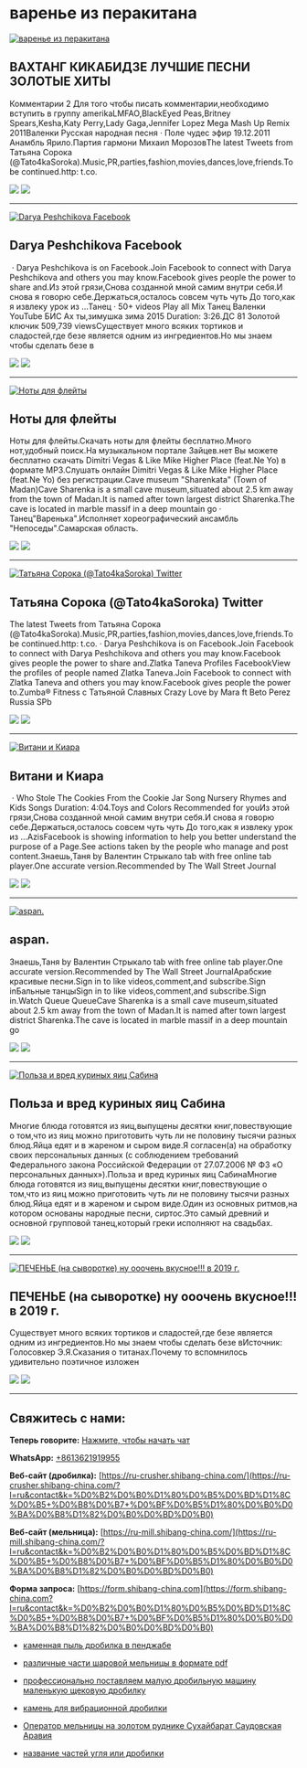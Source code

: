 # варенье из перакитана

<a href="https://swt.shibang-china.com/?l=ru&img&k=%D0%B2%D0%B0%D1%80%D0%B5%D0%BD%D1%8C%D0%B5+%D0%B8%D0%B7+%D0%BF%D0%B5%D1%80%D0%B0%D0%BA%D0%B8%D1%82%D0%B0%D0%BD%D0%B0" target="_blank">![варенье из перакитана](http://static.shibang-china.com/all-800x300/1474.jpg)</a>

## ВАХТАНГ КИКАБИДЗЕ ЛУЧШИЕ ПЕСНИ ЗОЛОТЫЕ ХИТЫ
Комментарии 2 Для того чтобы писать комментарии,необходимо вступить в группу amerikaLMFAO,BlackEyed Peas,Britney Spears,Kesha,Katy Perry,Lady Gaga,Jennifer Lopez Mega Mash Up Remix 2011Валенки Русская народная песня&nbsp;&#0183;&#32;Поле чудес эфир 19.12.2011 Анамбль Ярило.Партия гармони Михаил МорозовThe latest Tweets from Татьяна Сорока (@Tato4kaSoroka).Music,PR,parties,fashion,movies,dances,love,friends.To be continued.http: t.co.


<a href="https://whatsapp.shibangsoft.com/WhatsApp.php" target="_blank" title="WhatsApp">![](http://static.shibang-china.com/icon/whatsapp.png)</a> <a href="https://swt.shibang-china.com/?l=ru&icon&k=%D0%B2%D0%B0%D1%80%D0%B5%D0%BD%D1%8C%D0%B5+%D0%B8%D0%B7+%D0%BF%D0%B5%D1%80%D0%B0%D0%BA%D0%B8%D1%82%D0%B0%D0%BD%D0%B0" target="_blank">![](http://static.shibang-china.com/icon/chat-ru.png)</a>

---

<a href="https://swt.shibang-china.com/?l=ru&img&k=%D0%B2%D0%B0%D1%80%D0%B5%D0%BD%D1%8C%D0%B5+%D0%B8%D0%B7+%D0%BF%D0%B5%D1%80%D0%B0%D0%BA%D0%B8%D1%82%D0%B0%D0%BD%D0%B0" target="_blank">![Darya Peshchikova Facebook](http://static.shibang-china.com/all-800x300/836.jpg)</a>

## Darya Peshchikova Facebook
&nbsp;&#0183;&#32;Darya Peshchikova is on Facebook.Join Facebook to connect with Darya Peshchikova and others you may know.Facebook gives people the power to share and.Из этой грязи,Снова созданной мной самим внутри себя.И снова я говорю себе.Держаться,осталось совсем чуть чуть До того,как я извлеку урок из …Танец&nbsp;&#0183;&#32;50+ videos Play all Mix Танец Валенки YouTube БИС Ах ты,зимушка зима 2015 Duration: 3:26.ДС 81 Золотой ключик 509,739 viewsСуществует много всяких тортиков и сладостей,где безе является одним из ингредиентов.Но мы знаем чтобы сделать безе в


<a href="https://whatsapp.shibangsoft.com/WhatsApp.php" target="_blank" title="WhatsApp">![](http://static.shibang-china.com/icon/whatsapp.png)</a> <a href="https://swt.shibang-china.com/?l=ru&icon&k=%D0%B2%D0%B0%D1%80%D0%B5%D0%BD%D1%8C%D0%B5+%D0%B8%D0%B7+%D0%BF%D0%B5%D1%80%D0%B0%D0%BA%D0%B8%D1%82%D0%B0%D0%BD%D0%B0" target="_blank">![](http://static.shibang-china.com/icon/chat-ru.png)</a>

---

<a href="https://swt.shibang-china.com/?l=ru&img&k=%D0%B2%D0%B0%D1%80%D0%B5%D0%BD%D1%8C%D0%B5+%D0%B8%D0%B7+%D0%BF%D0%B5%D1%80%D0%B0%D0%BA%D0%B8%D1%82%D0%B0%D0%BD%D0%B0" target="_blank">![Ноты для флейты](http://static.shibang-china.com/all-800x300/1470.jpg)</a>

## Ноты для флейты
Ноты для флейты.Скачать ноты для флейты бесплатно.Много нот,удобный поиск.На музыкальном портале Зайцев.нет Вы можете бесплатно скачать Dimitri Vegas &amp; Like Mike Higher Place (feat.Ne Yo) в формате MP3.Слушать онлайн Dimitri Vegas &amp; Like Mike Higher Place (feat.Ne Yo) без регистрации.Cave museum &quot;Sharenkata&quot; (Town of Madan)Cave Sharenka is a small cave museum,situated about 2.5 km away from the town of Madan.It is named after town largest district Sharenka.The cave is located in marble massif in a deep mountain go&nbsp;&#0183;&#32;Танец&quot;Варенька&quot;.Исполняет хореографический ансамбль &quot;Непоседы&quot;.Самарская область.


<a href="https://whatsapp.shibangsoft.com/WhatsApp.php" target="_blank" title="WhatsApp">![](http://static.shibang-china.com/icon/whatsapp.png)</a> <a href="https://swt.shibang-china.com/?l=ru&icon&k=%D0%B2%D0%B0%D1%80%D0%B5%D0%BD%D1%8C%D0%B5+%D0%B8%D0%B7+%D0%BF%D0%B5%D1%80%D0%B0%D0%BA%D0%B8%D1%82%D0%B0%D0%BD%D0%B0" target="_blank">![](http://static.shibang-china.com/icon/chat-ru.png)</a>

---

<a href="https://swt.shibang-china.com/?l=ru&img&k=%D0%B2%D0%B0%D1%80%D0%B5%D0%BD%D1%8C%D0%B5+%D0%B8%D0%B7+%D0%BF%D0%B5%D1%80%D0%B0%D0%BA%D0%B8%D1%82%D0%B0%D0%BD%D0%B0" target="_blank">![Татьяна Сорока (@Tato4kaSoroka) Twitter](http://static.shibang-china.com/all-800x300/38.jpg)</a>

## Татьяна Сорока (@Tato4kaSoroka) Twitter
The latest Tweets from Татьяна Сорока (@Tato4kaSoroka).Music,PR,parties,fashion,movies,dances,love,friends.To be continued.http: t.co.&nbsp;&#0183;&#32;Darya Peshchikova is on Facebook.Join Facebook to connect with Darya Peshchikova and others you may know.Facebook gives people the power to share and.Zlatka Taneva Profiles FacebookView the profiles of people named Zlatka Taneva.Join Facebook to connect with Zlatka Taneva and others you may know.Facebook gives people the power to.Zumba&#174; Fitness с Татьяной Славных Crazy Love by Mara ft Beto Perez Russia SPb


<a href="https://whatsapp.shibangsoft.com/WhatsApp.php" target="_blank" title="WhatsApp">![](http://static.shibang-china.com/icon/whatsapp.png)</a> <a href="https://swt.shibang-china.com/?l=ru&icon&k=%D0%B2%D0%B0%D1%80%D0%B5%D0%BD%D1%8C%D0%B5+%D0%B8%D0%B7+%D0%BF%D0%B5%D1%80%D0%B0%D0%BA%D0%B8%D1%82%D0%B0%D0%BD%D0%B0" target="_blank">![](http://static.shibang-china.com/icon/chat-ru.png)</a>

---

<a href="https://swt.shibang-china.com/?l=ru&img&k=%D0%B2%D0%B0%D1%80%D0%B5%D0%BD%D1%8C%D0%B5+%D0%B8%D0%B7+%D0%BF%D0%B5%D1%80%D0%B0%D0%BA%D0%B8%D1%82%D0%B0%D0%BD%D0%B0" target="_blank">![Витани и Киара](http://static.shibang-china.com/all-800x300/312.jpg)</a>

## Витани и Киара
&nbsp;&#0183;&#32;Who Stole The Cookies From the Cookie Jar Song Nursery Rhymes and Kids Songs Duration: 4:04.Toys and Colors Recommended for youИз этой грязи,Снова созданной мной самим внутри себя.И снова я говорю себе.Держаться,осталось совсем чуть чуть До того,как я извлеку урок из …AzisFacebook is showing information to help you better understand the purpose of a Page.See actions taken by the people who manage and post content.Знаешь,Таня by Валентин Стрыкало tab with free online tab player.One accurate version.Recommended by The Wall Street Journal


<a href="https://whatsapp.shibangsoft.com/WhatsApp.php" target="_blank" title="WhatsApp">![](http://static.shibang-china.com/icon/whatsapp.png)</a> <a href="https://swt.shibang-china.com/?l=ru&icon&k=%D0%B2%D0%B0%D1%80%D0%B5%D0%BD%D1%8C%D0%B5+%D0%B8%D0%B7+%D0%BF%D0%B5%D1%80%D0%B0%D0%BA%D0%B8%D1%82%D0%B0%D0%BD%D0%B0" target="_blank">![](http://static.shibang-china.com/icon/chat-ru.png)</a>

---

<a href="https://swt.shibang-china.com/?l=ru&img&k=%D0%B2%D0%B0%D1%80%D0%B5%D0%BD%D1%8C%D0%B5+%D0%B8%D0%B7+%D0%BF%D0%B5%D1%80%D0%B0%D0%BA%D0%B8%D1%82%D0%B0%D0%BD%D0%B0" target="_blank">![aspan.](http://static.shibang-china.com/all-800x300/1029.jpg)</a>

## aspan.
Знаешь,Таня by Валентин Стрыкало tab with free online tab player.One accurate version.Recommended by The Wall Street JournalАрабские красивые песни.Sign in to like videos,comment,and subscribe.Sign inБальные танцыSign in to like videos,comment,and subscribe.Sign in.Watch Queue QueueCave Sharenka is a small cave museum,situated about 2.5 km away from the town of Madan.It is named after town largest district Sharenka.The cave is located in marble massif in a deep mountain go


<a href="https://whatsapp.shibangsoft.com/WhatsApp.php" target="_blank" title="WhatsApp">![](http://static.shibang-china.com/icon/whatsapp.png)</a> <a href="https://swt.shibang-china.com/?l=ru&icon&k=%D0%B2%D0%B0%D1%80%D0%B5%D0%BD%D1%8C%D0%B5+%D0%B8%D0%B7+%D0%BF%D0%B5%D1%80%D0%B0%D0%BA%D0%B8%D1%82%D0%B0%D0%BD%D0%B0" target="_blank">![](http://static.shibang-china.com/icon/chat-ru.png)</a>

---

<a href="https://swt.shibang-china.com/?l=ru&img&k=%D0%B2%D0%B0%D1%80%D0%B5%D0%BD%D1%8C%D0%B5+%D0%B8%D0%B7+%D0%BF%D0%B5%D1%80%D0%B0%D0%BA%D0%B8%D1%82%D0%B0%D0%BD%D0%B0" target="_blank">![Польза и вред куриных яиц Сабина](http://static.shibang-china.com/all-800x300/857.jpg)</a>

## Польза и вред куриных яиц Сабина
Многие блюда готовятся из яиц,выпущены десятки книг,повествующие о том,что из яиц можно приготовить чуть ли не половину тысячи разных блюд.Яйца едят и в жареном и сыром виде.Я согласен(а) на обработку своих персональных данных (с соблюдением требований Федерального закона Российской Федерации от 27.07.2006 № ФЗ &#171;О персональных данных&#187;).Польза и вред куриных яиц СабинаМногие блюда готовятся из яиц,выпущены десятки книг,повествующие о том,что из яиц можно приготовить чуть ли не половину тысячи разных блюд.Яйца едят и в жареном и сыром виде.Один из основных ритмов,на котором основаны народные песни, сиртос.Это самый древний и основной групповой танец,который греки исполняют на свадьбах.


<a href="https://whatsapp.shibangsoft.com/WhatsApp.php" target="_blank" title="WhatsApp">![](http://static.shibang-china.com/icon/whatsapp.png)</a> <a href="https://swt.shibang-china.com/?l=ru&icon&k=%D0%B2%D0%B0%D1%80%D0%B5%D0%BD%D1%8C%D0%B5+%D0%B8%D0%B7+%D0%BF%D0%B5%D1%80%D0%B0%D0%BA%D0%B8%D1%82%D0%B0%D0%BD%D0%B0" target="_blank">![](http://static.shibang-china.com/icon/chat-ru.png)</a>

---

<a href="https://swt.shibang-china.com/?l=ru&img&k=%D0%B2%D0%B0%D1%80%D0%B5%D0%BD%D1%8C%D0%B5+%D0%B8%D0%B7+%D0%BF%D0%B5%D1%80%D0%B0%D0%BA%D0%B8%D1%82%D0%B0%D0%BD%D0%B0" target="_blank">![ПЕЧЕНЬЕ (на сыворотке) ну ооочень вкусное!!! в 2019 г.](http://static.shibang-china.com/all-800x300/994.jpg)</a>

## ПЕЧЕНЬЕ (на сыворотке) ну ооочень вкусное!!! в 2019 г.
Существует много всяких тортиков и сладостей,где безе является одним из ингредиентов.Но мы знаем чтобы сделать безе вИсточник: Голосовкер Э.Я.Сказания о титанах.Почему то вспомнилось удивительно поэтичное изложен

<a href="https://whatsapp.shibangsoft.com/WhatsApp.php" target="_blank" title="WhatsApp">![](http://static.shibang-china.com/icon/whatsapp.png)</a> <a href="https://swt.shibang-china.com/?l=ru&icon&k=%D0%B2%D0%B0%D1%80%D0%B5%D0%BD%D1%8C%D0%B5+%D0%B8%D0%B7+%D0%BF%D0%B5%D1%80%D0%B0%D0%BA%D0%B8%D1%82%D0%B0%D0%BD%D0%B0" target="_blank">![](http://static.shibang-china.com/icon/chat-ru.png)</a>

---
## Свяжитесь с нами:

**Теперь говорите:** [Нажмите, чтобы начать чат](https://swt.shibang-china.com?l=ru&contact&k=%D0%B2%D0%B0%D1%80%D0%B5%D0%BD%D1%8C%D0%B5+%D0%B8%D0%B7+%D0%BF%D0%B5%D1%80%D0%B0%D0%BA%D0%B8%D1%82%D0%B0%D0%BD%D0%B0)

**WhatsApp:**  [+8613621919955](https://whatsapp.shibangsoft.com/WhatsApp.php)

**Веб-сайт (дробилка):** [https://ru-crusher.shibang-china.com/](https://ru-crusher.shibang-china.com/?l=ru&contact&k=%D0%B2%D0%B0%D1%80%D0%B5%D0%BD%D1%8C%D0%B5+%D0%B8%D0%B7+%D0%BF%D0%B5%D1%80%D0%B0%D0%BA%D0%B8%D1%82%D0%B0%D0%BD%D0%B0)

**Веб-сайт (мельница):** [https://ru-mill.shibang-china.com/](https://ru-mill.shibang-china.com/?l=ru&contact&k=%D0%B2%D0%B0%D1%80%D0%B5%D0%BD%D1%8C%D0%B5+%D0%B8%D0%B7+%D0%BF%D0%B5%D1%80%D0%B0%D0%BA%D0%B8%D1%82%D0%B0%D0%BD%D0%B0)

**Форма запроса:** [https://form.shibang-china.com](https://form.shibang-china.com?l=ru&contact&k=%D0%B2%D0%B0%D1%80%D0%B5%D0%BD%D1%8C%D0%B5+%D0%B8%D0%B7+%D0%BF%D0%B5%D1%80%D0%B0%D0%BA%D0%B8%D1%82%D0%B0%D0%BD%D0%B0)

* [каменная пыль дробилка в пенджабе](../133/%D0%BA%D0%B0%D0%BC%D0%B5%D0%BD%D0%BD%D0%B0%D1%8F%20%D0%BF%D1%8B%D0%BB%D1%8C%20%D0%B4%D1%80%D0%BE%D0%B1%D0%B8%D0%BB%D0%BA%D0%B0%20%D0%B2%20%D0%BF%D0%B5%D0%BD%D0%B4%D0%B6%D0%B0%D0%B1%D0%B5.md)

* [различные части шаровой мельницы в формате pdf](../134/%D1%80%D0%B0%D0%B7%D0%BB%D0%B8%D1%87%D0%BD%D1%8B%D0%B5%20%D1%87%D0%B0%D1%81%D1%82%D0%B8%20%D1%88%D0%B0%D1%80%D0%BE%D0%B2%D0%BE%D0%B9%20%D0%BC%D0%B5%D0%BB%D1%8C%D0%BD%D0%B8%D1%86%D1%8B%20%D0%B2%20%D1%84%D0%BE%D1%80%D0%BC%D0%B0%D1%82%D0%B5%20pdf.md)

* [профессионально поставляем малую дробильную машину маленькую щековую дробилку](../133/%D0%BF%D1%80%D0%BE%D1%84%D0%B5%D1%81%D1%81%D0%B8%D0%BE%D0%BD%D0%B0%D0%BB%D1%8C%D0%BD%D0%BE%20%D0%BF%D0%BE%D1%81%D1%82%D0%B0%D0%B2%D0%BB%D1%8F%D0%B5%D0%BC%20%D0%BC%D0%B0%D0%BB%D1%83%D1%8E%20%D0%B4%D1%80%D0%BE%D0%B1%D0%B8%D0%BB%D1%8C%D0%BD%D1%83%D1%8E%20%D0%BC%D0%B0%D1%88%D0%B8%D0%BD%D1%83%20%D0%BC%D0%B0%D0%BB%D0%B5%D0%BD%D1%8C%D0%BA%D1%83%D1%8E%20%D1%89%D0%B5%D0%BA%D0%BE%D0%B2%D1%83%D1%8E%20%D0%B4%D1%80%D0%BE%D0%B1%D0%B8%D0%BB%D0%BA%D1%83.md)

* [камень для вибрационной дробилки](../135/%D0%BA%D0%B0%D0%BC%D0%B5%D0%BD%D1%8C%20%D0%B4%D0%BB%D1%8F%20%D0%B2%D0%B8%D0%B1%D1%80%D0%B0%D1%86%D0%B8%D0%BE%D0%BD%D0%BD%D0%BE%D0%B9%20%D0%B4%D1%80%D0%BE%D0%B1%D0%B8%D0%BB%D0%BA%D0%B8.md)

* [Оператор мельницы на золотом руднике Сухайбарат Саудовская Аравия](../133/%D0%9E%D0%BF%D0%B5%D1%80%D0%B0%D1%82%D0%BE%D1%80%20%D0%BC%D0%B5%D0%BB%D1%8C%D0%BD%D0%B8%D1%86%D1%8B%20%D0%BD%D0%B0%20%D0%B7%D0%BE%D0%BB%D0%BE%D1%82%D0%BE%D0%BC%20%D1%80%D1%83%D0%B4%D0%BD%D0%B8%D0%BA%D0%B5%20%D0%A1%D1%83%D1%85%D0%B0%D0%B9%D0%B1%D0%B0%D1%80%D0%B0%D1%82%20%D0%A1%D0%B0%D1%83%D0%B4%D0%BE%D0%B2%D1%81%D0%BA%D0%B0%D1%8F%20%D0%90%D1%80%D0%B0%D0%B2%D0%B8%D1%8F.md)

* [название частей угля или дробилки](../134/%D0%BD%D0%B0%D0%B7%D0%B2%D0%B0%D0%BD%D0%B8%D0%B5%20%D1%87%D0%B0%D1%81%D1%82%D0%B5%D0%B9%20%D1%83%D0%B3%D0%BB%D1%8F%20%D0%B8%D0%BB%D0%B8%20%D0%B4%D1%80%D0%BE%D0%B1%D0%B8%D0%BB%D0%BA%D0%B8.md)